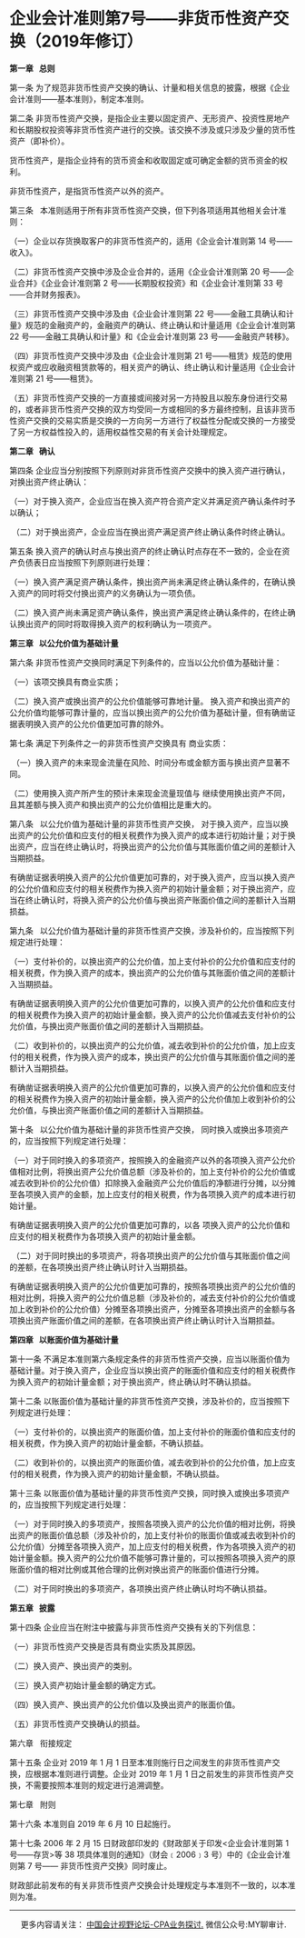 ﻿企业会计准则第7号——非货币性资产交换（2019年修订）
============================

**第一章   总则**

第一条 为了规范非货币性资产交换的确认、计量和相关信息的披露，根据《企业会计准则——基本准则》，制定本准则。

第二条 非货币性资产交换，是指企业主要以固定资产、无形资产、投资性房地产和长期股权投资等非货币性资产进行的交换。该交换不涉及或只涉及少量的货币性资产（即补价）。

货币性资产，是指企业持有的货币资金和收取固定或可确定金额的货币资金的权利。

非货币性资产，是指货币性资产以外的资产。

第三条   本准则适用于所有非货币性资产交换，但下列各项适用其他相关会计准则：

（一）企业以存货换取客户的非货币性资产的，适用《企业会计准则第 14 号——收入》。

（二）非货币性资产交换中涉及企业合并的，适用《企业会计准则第 20 号——企业合并》《企业会计准则第 2 号——长期股权投资》和《企业会计准则第 33 号——合并财务报表》。

（三）非货币性资产交换中涉及由《企业会计准则第 22 号——金融工具确认和计量》规范的金融资产的，金融资产的确认、终止确认和计量适用《企业会计准则第 22 号——金融工具确认和计量》和《企业会计准则第 23 号——金融资产转移》。

（四）非货币性资产交换中涉及由《企业会计准则第 21 号——租赁》规范的使用权资产或应收融资租赁款等的，相关资产的确认、终止确认和计量适用《企业会计准则第 21 号——租赁》。

（五）非货币性资产交换的一方直接或间接对另一方持股且以股东身份进行交易的，或者非货币性资产交换的双方均受同一方或相同的多方最终控制，且该非货币性资产交换的交易实质是交换的一方向另一方进行了权益性分配或交换的一方接受了另一方权益性投入的，适用权益性交易的有关会计处理规定。

**第二章   确认**

第四条 企业应当分别按照下列原则对非货币性资产交换中的换入资产进行确认，对换出资产终止确认：

（一）对于换入资产，企业应当在换入资产符合资产定义并满足资产确认条件时予以确认；

 （二）对于换出资产，企业应当在换出资产满足资产终止确认条件时终止确认。

第五条 换入资产的确认时点与换出资产的终止确认时点存在不一致的，企业在资产负债表日应当按照下列原则进行处理：

（一）换入资产满足资产确认条件，换出资产尚未满足终止确认条件的，在确认换入资产的同时将交付换出资产的义务确认为一项负债。

（二）换入资产尚未满足资产确认条件，换出资产满足终止确认条件的，在终止确认换出资产的同时将取得换入资产的权利确认为一项资产。

**第三章   以公允价值为基础计量**

第六条 非货币性资产交换同时满足下列条件的，应当以公允价值为基础计量：

（一）该项交换具有商业实质；

（二）换入资产或换出资产的公允价值能够可靠地计量。 换入资产和换出资产的公允价值均能够可靠计量的，应当以换出资产的公允价值为基础计量，但有确凿证据表明换入资产的公允价值更加可靠的除外。

第七条 满足下列条件之一的非货币性资产交换具有 商业实质：

 （一）换入资产的未来现金流量在风险、时间分布或金额方面与换出资产显著不同。

（二）使用换入资产所产生的预计未来现金流量现值与 继续使用换出资产不同，且其差额与换入资产和换出资产的公允价值相比是重大的。

第八条   以公允价值为基础计量的非货币性资产交换， 对于换入资产，应当以换出资产的公允价值和应支付的相关税费作为换入资产的成本进行初始计量；对于换出资产，应当在终止确认时，将换出资产的公允价值与其账面价值之间的差额计入当期损益。

有确凿证据表明换入资产的公允价值更加可靠的，对于换入资产，应当以换入资产的公允价值和应支付的相关税费作为换入资产的初始计量金额；对于换出资产，应当在终止确认时，将换入资产的公允价值与换出资产账面价值之间的差额计入当期损益。

第九条   以公允价值为基础计量的非货币性资产交换，涉及补价的，应当按照下列规定进行处理：

（一）支付补价的，以换出资产的公允价值，加上支付补价的公允价值和应支付的相关税费，作为换入资产的成本，换出资产的公允价值与其账面价值之间的差额计入当期损益。

有确凿证据表明换入资产的公允价值更加可靠的，以换入资产的公允价值和应支付的相关税费作为换入资产的初始计量金额，换入资产的公允价值减去支付补价的公允价值，与换出资产账面价值之间的差额计入当期损益。

（二）收到补价的，以换出资产的公允价值，减去收到补价的公允价值，加上应支付的相关税费，作为换入资产的成本，换出资产的公允价值与其账面价值之间的差额计入当期损益。

有确凿证据表明换入资产的公允价值更加可靠的，以换入资产的公允价值和应支付的相关税费作为换入资产的初始计量金额，换入资产的公允价值加上收到补价的公允价值，与换出资产账面价值之间的差额计入当期损益。

第十条   以公允价值为基础计量的非货币性资产交换， 同时换入或换出多项资产的，应当按照下列规定进行处理：

（一）对于同时换入的多项资产，按照换入的金融资产以外的各项换入资产公允价值相对比例，将换出资产公允价值总额（涉及补价的，加上支付补价的公允价值或减去收到补价的公允价值）扣除换入金融资产公允价值后的净额进行分摊，以分摊至各项换入资产的金额，加上应支付的相关税费，作为各项换入资产的成本进行初始计量。

有确凿证据表明换入资产的公允价值更加可靠的，以各 项换入资产的公允价值和应支付的相关税费作为各项换入资产的初始计量金额。

 （二）对于同时换出的多项资产，将各项换出资产的公允价值与其账面价值之间的差额，在各项换出资产终止确认时计入当期损益。

有确凿证据表明换入资产的公允价值更加可靠的，按照各项换出资产的公允价值的相对比例，将换入资产的公允价值总额（涉及补价的，减去支付补价的公允价值或加上收到补价的公允价值）分摊至各项换出资产，分摊至各项换出资产的金额与各项换出资产账面价值之间的差额，在各项换出资产终止确认时计入当期损益。

**第四章   以账面价值为基础计量**

第十一条 不满足本准则第六条规定条件的非货币性资产交换，应当以账面价值为基础计量。对于换入资产，企业应当以换出资产的账面价值和应支付的相关税费作为换入资产的初始计量金额；对于换出资产，终止确认时不确认损益。

第十二条 以账面价值为基础计量的非货币性资产交换，涉及补价的，应当按照下列规定进行处理：

（一）支付补价的，以换出资产的账面价值，加上支付补价的账面价值和应支付的相关税费，作为换入资产的初始计量金额，不确认损益。

（二）收到补价的，以换出资产的账面价值，减去收到补价的公允价值，加上应支付的相关税费，作为换入资产的初始计量金额，不确认损益。

第十三条 以账面价值为基础计量的非货币性资产交换，同时换入或换出多项资产的，应当按照下列规定进行处理：

（一）对于同时换入的多项资产，按照各项换入资产的公允价值的相对比例，将换出资产的账面价值总额（涉及补价的，加上支付补价的账面价值或减去收到补价的公允价值）分摊至各项换入资产，加上应支付的相关税费，作为各项换入资产的初始计量金额。换入资产的公允价值不能够可靠计量的，可以按照各项换入资产的原账面价值的相对比例或其他合理的比例对换出资产的账面价值进行分摊。

（二）对于同时换出的多项资产，各项换出资产终止确认时均不确认损益。

**第五章   披露**

第十四条 企业应当在附注中披露与非货币性资产交换有关的下列信息：

（一）非货币性资产交换是否具有商业实质及其原因。

（二）换入资产、换出资产的类别。

（三）换入资产初始计量金额的确定方式。

（四）换入资产、换出资产的公允价值以及换出资产的账面价值。

（五）非货币性资产交换确认的损益。

第六章   衔接规定

第十五条 企业对 2019 年 1 月 1 日至本准则施行日之间发生的非货币性资产交换，应根据本准则进行调整。企业对 2019 年 1 月 1 日之前发生的非货币性资产交换，不需要按照本准则的规定进行追溯调整。

第七章   附则

第十六条 本准则自 2019 年 6 月 10 日起施行。

第十七条 2006 年 2 月 15 日财政部印发的《财政部关于印发<企业会计准则第 1 号——存货\>等 38 项具体准则的通知》（财会﹝2006﹞3 号）中的《企业会计准则第 7 号—— 非货币性资产交换》同时废止。

财政部此前发布的有关非货币性资产交换会计处理规定与本准则不一致的，以本准则为准。

* * *

     更多内容请关注： [中国会计视野论坛-CPA业务探讨.](https://bbs.esnai.com/thread-5354530-1-3.html) 微信公众号:MY聊审计.